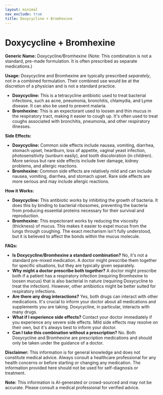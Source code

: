 ```yaml
---
layout: minimal
nav_exclude: true
title: Doxycycline + Bromhexine
---
```


# Doxycycline + Bromhexine

**Generic Name:** Doxycycline/Bromhexine (Note: This combination is not a standard, pre-made formulation.  It is often prescribed as separate medications.)

**Usage:**  Doxycycline and Bromhexine are typically prescribed *separately*, not in a combined formulation.  Their combined use would be at the discretion of a physician and is not a standard practice.

* **Doxycycline:** This is a tetracycline antibiotic used to treat bacterial infections, such as acne, pneumonia, bronchitis, chlamydia, and Lyme disease. It can also be used to prevent malaria.
* **Bromhexine:** This is an expectorant used to loosen and thin mucus in the respiratory tract, making it easier to cough up. It's often used to treat coughs associated with bronchitis, pneumonia, and other respiratory illnesses.


**Side Effects:**

* **Doxycycline:** Common side effects include nausea, vomiting, diarrhea, stomach upset, heartburn, loss of appetite, vaginal yeast infection, photosensitivity (sunburn easily), and tooth discoloration (in children).  More serious but rare side effects include liver damage, kidney problems, and allergic reactions.
* **Bromhexine:** Common side effects are relatively mild and can include nausea, vomiting, diarrhea, and stomach upset.  Rare side effects are more serious and may include allergic reactions.


**How it Works:**

* **Doxycycline:** This antibiotic works by inhibiting the growth of bacteria. It does this by binding to bacterial ribosomes, preventing the bacteria from producing essential proteins necessary for their survival and reproduction.
* **Bromhexine:** This expectorant works by reducing the viscosity (thickness) of mucus. This makes it easier to expel mucus from the lungs through coughing. The exact mechanism isn't fully understood, but it is believed to affect the bonds within the mucus molecule.


**FAQs:**

* **Is Doxycycline/Bromhexine a standard combination?** No, it's not a standard pre-mixed medication.  A doctor might prescribe them together for specific situations, but they are typically given separately.
* **Why might a doctor prescribe both together?**  A doctor might prescribe both if a patient has a respiratory infection (requiring Bromhexine to loosen mucus) that is also bacterial in nature (requiring Doxycycline to treat the infection). However, other antibiotics might be better suited for respiratory infections.
* **Are there any drug interactions?**  Yes, both drugs can interact with other medications.  It's crucial to inform your doctor about all medications and supplements you are taking.  Doxycycline, in particular, interacts with many drugs.
* **What if I experience side effects?**  Contact your doctor immediately if you experience any severe side effects.  Mild side effects may resolve on their own, but it's always best to inform your doctor.
* **Can I take this combination without a prescription?** No.  Both Doxycycline and Bromhexine are prescription medications and should only be taken under the guidance of a doctor.


**Disclaimer:** This information is for general knowledge and does not constitute medical advice.  Always consult a healthcare professional for any health concerns or before starting or changing any medication.  The information provided here should not be used for self-diagnosis or treatment.


**Note:** This information is AI-generated or crowd-sourced and may not be accurate. Please consult a medical professional for verified advice.